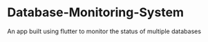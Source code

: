 # Database-Monitoring-System
An app built using flutter to monitor the status of multiple databases
